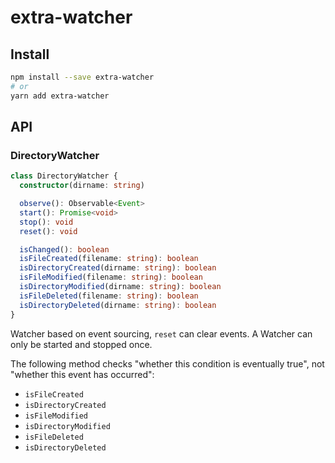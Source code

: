 # extra-watcher
## Install
```sh
npm install --save extra-watcher
# or
yarn add extra-watcher
```

## API
### DirectoryWatcher
```ts
class DirectoryWatcher {
  constructor(dirname: string)

  observe(): Observable<Event>
  start(): Promise<void>
  stop(): void
  reset(): void

  isChanged(): boolean
  isFileCreated(filename: string): boolean
  isDirectoryCreated(dirname: string): boolean
  isFileModified(filename: string): boolean
  isDirectoryModified(dirname: string): boolean
  isFileDeleted(filename: string): boolean
  isDirectoryDeleted(dirname: string): boolean
}
```

Watcher based on event sourcing, `reset` can clear events.
A Watcher can only be started and stopped once.

The following method checks "whether this condition is eventually true",
not "whether this event has occurred":
- `isFileCreated`
- `isDirectoryCreated`
- `isFileModified`
- `isDirectoryModified`
- `isFileDeleted`
- `isDirectoryDeleted`
